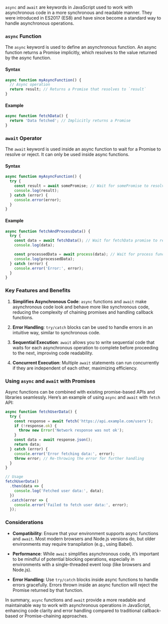 `async` and `await` are keywords in JavaScript used to work with asynchronous code in a more synchronous and readable manner. They were introduced in ES2017 (ES8) and have since become a standard way to handle asynchronous operations.

### `async` Function

The `async` keyword is used to define an asynchronous function. An async function returns a Promise implicitly, which resolves to the value returned by the async function.

#### Syntax

```javascript
async function myAsyncFunction() {
  // Async operation
  return result; // Returns a Promise that resolves to `result`
}
```

#### Example

```javascript
async function fetchData() {
  return 'Data fetched'; // Implicitly returns a Promise
}
```

### `await` Operator

The `await` keyword is used inside an async function to wait for a Promise to resolve or reject. It can only be used inside async functions.

#### Syntax

```javascript
async function myAsyncFunction() {
  try {
    const result = await somePromise; // Wait for somePromise to resolve
    console.log(result);
  } catch (error) {
    console.error(error);
  }
}
```

#### Example

```javascript
async function fetchAndProcessData() {
  try {
    const data = await fetchData(); // Wait for fetchData promise to resolve
    console.log(data);

    const processedData = await process(data); // Wait for process function to complete
    console.log(processedData);
  } catch (error) {
    console.error('Error:', error);
  }
}
```

### Key Features and Benefits

1. **Simplifies Asynchronous Code**: `async` functions and `await` make asynchronous code look and behave more like synchronous code, reducing the complexity of chaining promises and handling callback functions.

2. **Error Handling**: `try/catch` blocks can be used to handle errors in an intuitive way, similar to synchronous code.

3. **Sequential Execution**: `await` allows you to write sequential code that waits for each asynchronous operation to complete before proceeding to the next, improving code readability.

4. **Concurrent Execution**: Multiple `await` statements can run concurrently if they are independent of each other, maximizing efficiency.

### Using `async` and `await` with Promises

Async functions can be combined with existing promise-based APIs and libraries seamlessly. Here’s an example of using `async` and `await` with `fetch` API:

```javascript
async function fetchUserData() {
  try {
    const response = await fetch('https://api.example.com/users');
    if (!response.ok) {
      throw new Error('Network response was not ok');
    }
    const data = await response.json();
    return data;
  } catch (error) {
    console.error('Error fetching data:', error);
    throw error; // Re-throwing the error for further handling
  }
}

// Usage
fetchUserData()
  .then(data => {
    console.log('Fetched user data:', data);
  })
  .catch(error => {
    console.error('Failed to fetch user data:', error);
  });
```

### Considerations

- **Compatibility**: Ensure that your environment supports async functions and `await`. Most modern browsers and Node.js versions do, but older environments may require transpilation (e.g., using Babel).

- **Performance**: While `await` simplifies asynchronous code, it’s important to be mindful of potential blocking operations, especially in environments with a single-threaded event loop (like browsers and Node.js).

- **Error Handling**: Use `try/catch` blocks inside async functions to handle errors gracefully. Errors thrown inside an async function will reject the Promise returned by that function.

In summary, `async` functions and `await` provide a more readable and maintainable way to work with asynchronous operations in JavaScript, enhancing code clarity and error handling compared to traditional callback-based or Promise-chaining approaches.